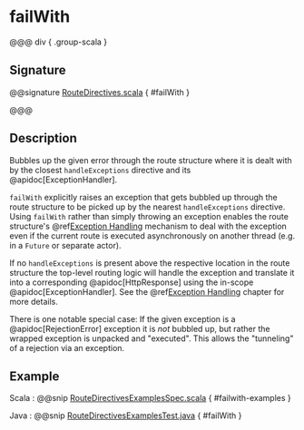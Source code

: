 # failWith

@@@ div { .group-scala }

## Signature

@@signature [RouteDirectives.scala](/http/src/main/scala/akka/http/scaladsl/server/directives/RouteDirectives.scala) { #failWith }

@@@

## Description

Bubbles up the given error through the route structure where it is dealt with by the closest `handleExceptions`
directive and its @apidoc[ExceptionHandler].

`failWith` explicitly raises an exception that gets bubbled up through the route structure to be picked up by the
nearest `handleExceptions` directive. Using `failWith` rather than simply throwing an exception enables the route
structure's @ref[Exception Handling](../../exception-handling.md) mechanism to deal with the exception even if the current route is executed
asynchronously on another thread (e.g. in a `Future` or separate actor).

If no `handleExceptions` is present above the respective location in the
route structure the top-level routing logic will handle the exception and translate it into a corresponding
@apidoc[HttpResponse] using the in-scope @apidoc[ExceptionHandler]. See the @ref[Exception Handling](../../exception-handling.md) chapter for more details.

There is one notable special case: If the given exception is a @apidoc[RejectionError] exception it is *not* bubbled up,
but rather the wrapped exception is unpacked and "executed". This allows the "tunneling" of a rejection via an
exception.

## Example

Scala
:  @@snip [RouteDirectivesExamplesSpec.scala](/docs/src/test/scala/docs/http/scaladsl/server/directives/RouteDirectivesExamplesSpec.scala) { #failwith-examples }

Java
:  @@snip [RouteDirectivesExamplesTest.java](/docs/src/test/java/docs/http/javadsl/server/directives/RouteDirectivesExamplesTest.java) { #failWith }

